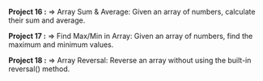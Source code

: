 <b>Project 16 :</b> => Array Sum & Average: Given an array of numbers, calculate their sum and average.

<b>Project 17 :</b> => Find Max/Min in Array: Given an array of numbers, find the maximum and minimum values.

<b>Project 18 :</b> => Array Reversal: Reverse an array without using the built-in reversal() method.

